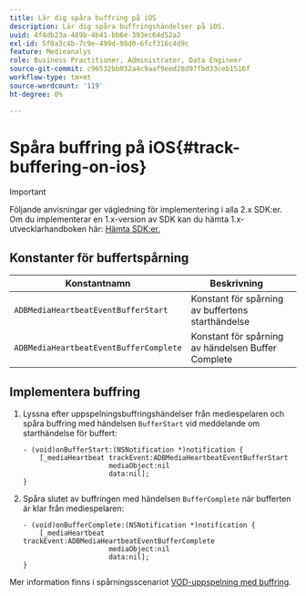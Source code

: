 ```yaml
---
title: Lär dig spåra buffring på iOS
description: Lär dig spåra buffringshändelser på iOS.
uuid: 4f4db23a-489b-4b41-bb6e-393ec64d52a2
exl-id: 5f0a3c4b-7c9e-499d-98d0-6fcf316c4d9c
feature: Medieanalys
role: Business Practitioner, Administrator, Data Engineer
source-git-commit: c96532bb032a4c9aaf9eed28d97fbd33ceb1516f
workflow-type: tm+mt
source-wordcount: '119'
ht-degree: 0%

---
```


# Spåra buffring på iOS{#track-buffering-on-ios}

>[!IMPORTANT]
>
>Följande anvisningar ger vägledning för implementering i alla 2.x SDK:er. Om du implementerar en 1.x-version av SDK kan du hämta 1.x-utvecklarhandboken här: [Hämta SDK:er.](/help/sdk-implement/download-sdks.md)

## Konstanter för buffertspårning


| Konstantnamn | Beskrivning     |
|---|---|
| `ADBMediaHeartbeatEventBufferStart` | Konstant för spårning av buffertens starthändelse |
| `ADBMediaHeartbeatEventBufferComplete` | Konstant för spårning av händelsen Buffer Complete |

## Implementera buffring

1. Lyssna efter uppspelningsbuffringshändelser från mediespelaren och spåra buffring med händelsen `BufferStart` vid meddelande om starthändelse för buffert:

   ```
   - (void)onBufferStart:(NSNotification *)notification { 
       [_mediaHeartbeat trackEvent:ADBMediaHeartbeatEventBufferStart  
                        mediaObject:nil  
                        data:nil]; 
   }
   ```

1. Spåra slutet av buffringen med händelsen `BufferComplete` när bufferten är klar från mediespelaren:

   ```
   - (void)onBufferComplete:(NSNotification *)notification { 
       [_mediaHeartbeat trackEvent:ADBMediaHeartbeatEventBufferComplete  
                        mediaObject:nil  
                        data:nil]; 
   }
   ```

Mer information finns i spårningsscenariot [VOD-uppspelning med buffring](/help/sdk-implement/tracking-scenarios/vod-buffering.md).
